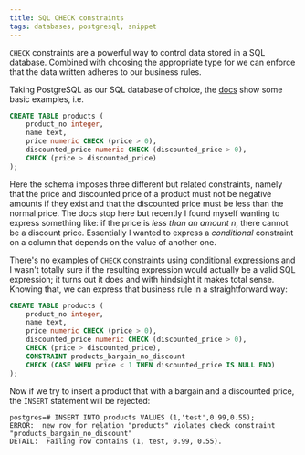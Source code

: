 ```yaml
---
title: SQL CHECK constraints
tags: databases, postgresql, snippet
---
```


`CHECK` constraints are a powerful way to control data stored in
a SQL database. Combined with choosing the appropriate type for we can enforce
that the data written adheres to our business rules.

<!--more-->

Taking PostgreSQL as our SQL database of choice, the [docs](https://www.postgresql.org/docs/9.6/static/ddl-constraints.html)
show some basic examples, i.e.

``` sql
CREATE TABLE products (
    product_no integer,
    name text,
    price numeric CHECK (price > 0),
    discounted_price numeric CHECK (discounted_price > 0),
    CHECK (price > discounted_price)
);
```

Here the schema imposes three different but related constraints, namely
that the price and discounted price of a product must not be negative
amounts if they exist and that the discounted price must be less than
the normal price. The docs stop here but recently I found myself wanting
to express something like: if the price is _less than an amount n_, there cannot
be a discount price. Essentially I wanted to express a _conditional_ constraint
on a column that depends on the value of another one.

There's no examples of `CHECK` constraints using [conditional expressions](https://www.postgresql.org/docs/9.6/static/functions-conditional.html#FUNCTIONS-CASE)
and I wasn't totally sure if the resulting expression would actually be a valid
SQL expression; it turns out it does and with hindsight it makes total sense.
Knowing that, we can express that business rule in a straightforward way:

``` sql
CREATE TABLE products (
    product_no integer,
    name text,
    price numeric CHECK (price > 0),
    discounted_price numeric CHECK (discounted_price > 0),
    CHECK (price > discounted_price),
    CONSTRAINT products_bargain_no_discount
    CHECK (CASE WHEN price < 1 THEN discounted_price IS NULL END)
);
```

Now if we try to insert a product that with a bargain and a discounted price,
the `INSERT` statement will be rejected:

```
postgres=# INSERT INTO products VALUES (1,'test',0.99,0.55);
ERROR:  new row for relation "products" violates check constraint "products_bargain_no_discount"
DETAIL:  Failing row contains (1, test, 0.99, 0.55).
```

